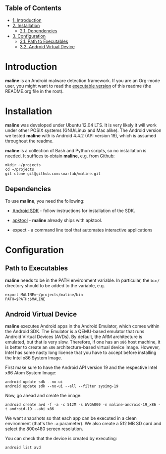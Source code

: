 <div id="table-of-contents">
<h2>Table of Contents</h2>
<div id="text-table-of-contents">
<ul>
<li><a href="#sec-1">1. Introduction</a></li>
<li><a href="#sec-2">2. Installation</a>
<ul>
<li><a href="#sec-2-1">2.1. Dependencies</a></li>
</ul>
</li>
<li><a href="#sec-3">3. Configuration</a>
<ul>
<li><a href="#sec-3-1">3.1. Path to Executables</a></li>
<li><a href="#sec-3-2">3.2. Android Virtual Device</a></li>
</ul>
</li>
</ul>
</div>
</div>


# Introduction

**maline** is an Android malware detection framework. If you are an Org-mode
user, you might want to read the [executable version](http://orgmode.org/worg/org-contrib/babel/intro.html) of this readme (the
README.org file in the root).

# Installation

**maline** was developed under Ubuntu 12.04 LTS. It is very likely it will work
under other POSIX systems (GNU/Linux and Mac alike). The Android version we
tested **maline** with is Android 4.4.2 (API version 19), which is assumed
throughout the readme.

**maline** is a collection of Bash and Python scripts, so no installation is
needed. It suffices to obtain **maline**, e.g. from Github:

    mkdir ~/projects
    cd ~/projects
    git clone git@github.com:soarlab/maline.git

## Dependencies

To use **maline**, you need the following:

-   [Android SDK](https://developer.android.com/sdk/index.html) - follow instructions for installation of the SDK.

-   [apktool](https://code.google.com/p/android-apktool/) - **maline** already ships with apktool.

-   expect - a command line tool that automates interactive applications

# Configuration

## Path to Executables

**maline** needs to be in the PATH environment variable. In particular, the
`bin/` directory should to be added to the variable, e.g.

    export MALINE=~/projects/maline/bin
    PATH=$PATH:$MALINE

## Android Virtual Device

**maline** executes Android apps in the Android Emulator, which comes within the
Android SDK. The Emulator is a QEMU-based emulator that runs Android Virtual
Devices (AVDs). By default, the ARM architecture is emulated, but that is very
slow. Therefore, if one has an `x86` host machine, it is better to create an
`x86` architecture-based virtual device image.  However, Intel has some nasty
long license that you have to accept before installing the Intel x86 System
Image.

First make sure to have the Android API version 19 and the respective Intel
x86 Atom System Image:

    android update sdk --no-ui
    android update sdk --no-ui --all --filter sysimg-19

Now, go ahead and create the image:

    android create avd -f -a -c 512M -s WVGA800 -n maline-android-19_x86 -t android-19 --abi x86

We want snapshots so that each app can be executed in a clean environment
(that's the `-a` parameter). We also create a 512 MB SD card and select the
800x480 screen resolution.

You can check that the device is created by executing:

    android list avd

